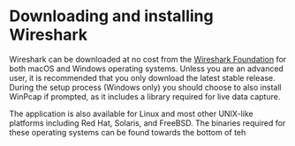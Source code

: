 # Downloading and installing Wireshark
Wireshark can be downloaded at no cost from the [Wireshark Foundation](https://www.wireshark.org/#download) for both macOS and Windows operating systems. Unless you are an advanced user, it is recommended that you only download the latest stable release. During the setup process (Windows only) you should choose to also install WinPcap if prompted, as it includes a library required for live data capture.

The application is also available for Linux and most other UNIX-like platforms including Red Hat, Solaris, and FreeBSD. The binaries required for these operating systems can be found towards the bottom of teh 
<!--stackedit_data:
eyJoaXN0b3J5IjpbMzA5MDAzMTI1XX0=
-->